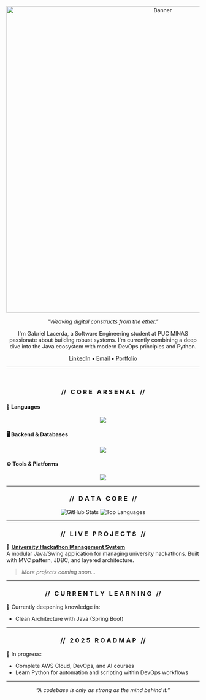 <p align="center">
  <img src="https://raw.githubusercontent.com/Stteinz/Stteinz/refs/heads/main/Assets/Banner.png" width="800px" alt="Banner">
</p>

<p align="center">
  <i>"Weaving digital constructs from the ether."</i>
</p>

<p align="center">
  I'm Gabriel Lacerda, a Software Engineering student at PUC MINAS passionate about building robust systems.  
  I'm currently combining a deep dive into the Java ecosystem with modern DevOps principles and Python.
</p>

<p align="center">
  <a href="https://www.linkedin.com/in/SEU-LINKEDIN">LinkedIn</a> • 
  <a href="mailto:SEU_EMAIL_AQUI">Email</a> • 
  <a href="https://seu-portfolio.com">Portfolio</a>
</p>

---

<br>

<div align="center">
  
  ### // &nbsp; C O R E &nbsp; A R S E N A L &nbsp; //
</div>

#### 🧠 Languages
<p align="center">
  <img src="https://skillicons.dev/icons?i=html,css,javascript,c,java&theme=dark" />
</p>

#### 🖥️ Backend & Databases
<p align="center">
  <img src="https://skillicons.dev/icons?i=spring,mysql,postgres&theme=dark" />
</p>

#### ⚙️ Tools & Platforms
<p align="center">
  <img src="https://skillicons.dev/icons?i=git,github,postman,vscode,idea,redhat,aws,azure&theme=dark" />
</p>

---

<div align="center">
  
  ### // &nbsp; D A T A &nbsp; C O R E &nbsp; //
</div>

<p align="center">
  <img src="https://github-readme-stats.vercel.app/api?username=stteinz&show_icons=true&theme=tokyonight&hide_border=true&count_private=true" alt="GitHub Stats">
  <img src="https://github-readme-stats.vercel.app/api/top-langs/?username=stteinz&layout=compact&theme=tokyonight&hide_border=true" alt="Top Languages">
</p>

---

<div align="center">
  
  ### // &nbsp; L I V E &nbsp; P R O J E C T S &nbsp; //
</div>

📌 **[University Hackathon Management System](https://github.com/Stteinz/Projeto-Programacao-Modular)**  
A modular Java/Swing application for managing university hackathons. Built with MVC pattern, JDBC, and layered architecture.

> *More projects coming soon…*

---

<div align="center">
  
  ### // &nbsp; C U R R E N T L Y &nbsp; L E A R N I N G &nbsp; //
</div>

🧪 Currently deepening knowledge in:
- Clean Architecture with Java (Spring Boot)

---

<div align="center">
  
  ### // &nbsp; 2 0 2 5 &nbsp; R O A D M A P &nbsp; //
</div>

🚧 In progress:
- Complete AWS Cloud, DevOps, and AI courses  
- Learn Python for automation and scripting within DevOps workflows

---

<p align="center">
  <i>“A codebase is only as strong as the mind behind it.”</i>
</p>
